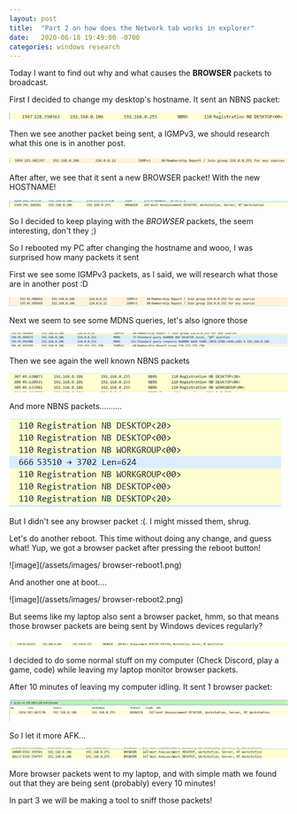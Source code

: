 ```yaml
---
layout: post
title:  "Part 2 on how does the Network tab works in explorer"
date:   2020-06-18 19:49:00 -0700
categories: windows research
---
```


Today I want to find out why and what causes the **BROWSER** packets to broadcast.

First I decided to change my desktop's hostname. It sent an NBNS packet:

![image](/assets/images/nbns-packet-changehostname2.png)

Then we see another packet being sent, a IGMPv3, we should research what this one is in another post.

![image](/assets/images/igmpv3-packet-changehostname.png)

After after, we see that it sent a new BROWSER packet! With the new HOSTNAME!

![image](/assets/images/browser-packet-changehostname.png)

So I decided to keep playing with the *BROWSER* packets, the seem interesting, don't they ;)

So I rebooted my PC after changing the hostname and wooo, I was surprised how many packets it sent

First we see some IGMPv3 packets, as I said, we will research what those are in another post :D

![image](/assets/images/igmpv3-packet2-boot-changehostname.png)

Next we seem to see some MDNS queries, let's also ignore those

![image](/assets/images/mdns-packet-boot-changehostname.png)

Then we see again the well known NBNS packets

![image](/assets/images/nbns-packet2-boot-changehostname.png)

And more NBNS packets..........

![image](/assets/images/more-nbns-packets-change-hostname.png)

But I didn't see any browser packet :(. I might missed them, shrug.

Let's do another reboot. This time without doing any change, and guess what! Yup, we got a browser packet after pressing the reboot button!

![image](/assets/images/
browser-reboot1.png)

And another one at boot....

![image](/assets/images/
browser-reboot2.png)

But seems like my laptop also sent a browser packet, hmm, so that means those browser packets are being sent by Windows devices regularly?

![image](/assets/images/browser-from-laptop.png)

I decided to do some normal stuff on my computer (Check Discord, play a game, code) while leaving my laptop monitor browser packets.

After 10 minutes of leaving my computer idling.
It sent 1 browser packet:

![image](/assets/images/browser-frompc-1min.png)

So I let it more AFK...

![image](/assets/images/browser-frompc-1min2.png)

More browser packets went to my laptop, and with simple math we found out that they are being sent (probably) every 10 minutes!

In part 3 we will be making a tool to sniff those packets!